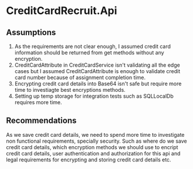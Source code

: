 # CreditCardRecruit.Api

## Assumptions
1. As the requirements are not clear enough, I assumed credit card information should be returned from get methods without any encryption.
2. CreditCardAttribute in CreditCardService isn't validating all the edge cases but I assumed CreditCardAttribute is enough to validate credit card number because of assignment completion time.
3. Encrypting credit card details into Base64 isn't safe but require more time to investiagte best encryptions methods.
4. Setting up temp storage for integration tests such as SQLLocalDb requires more time. 



## Recommendations
As we save credit card details, we need to spend more time to investigate non functional requirements, specially security. Such as where do we save credit card details, which encryption methods we should use to encript credit card details, user authentication and authorization for this api and legal requirements for encrypting and storing credit card details etc. 